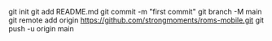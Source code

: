 git init
git add README.md
git commit -m "first commit"
git branch -M main
git remote add origin https://github.com/strongmoments/roms-mobile.git
git push -u origin main
